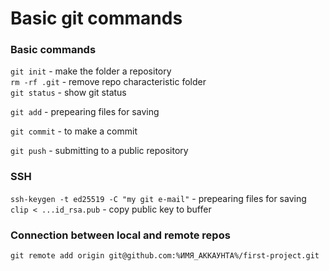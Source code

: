 # Basic git commands  
### Basic commands  
`git init` - make the folder a repository  
`rm -rf .git` - remove repo characteristic folder  
`git status` - show git status


`git add` - prepearing files for saving


`git commit` - to make a commit


`git push` - submitting to a public repository  


### SSH  
`ssh-keygen -t ed25519 -C "my git e-mail"` - prepearing files for saving  
`clip < ...id_rsa.pub` - copy public key to buffer  


### Connection between local and remote repos  
```
git remote add origin git@github.com:%ИМЯ_АККАУНТА%/first-project.git
```

